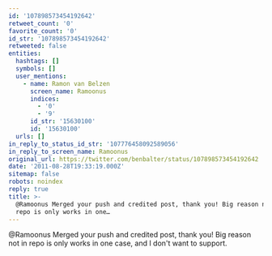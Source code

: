 ```yaml
---
id: '107898573454192642'
retweet_count: '0'
favorite_count: '0'
id_str: '107898573454192642'
retweeted: false
entities:
  hashtags: []
  symbols: []
  user_mentions:
    - name: Ramon van Belzen
      screen_name: Ramoonus
      indices:
        - '0'
        - '9'
      id_str: '15630100'
      id: '15630100'
  urls: []
in_reply_to_status_id_str: '107776458092589056'
in_reply_to_screen_name: Ramoonus
original_url: https://twitter.com/benbalter/status/107898573454192642
date: '2011-08-28T19:33:19.000Z'
sitemap: false
robots: noindex
reply: true
title: >-
  @Ramoonus Merged your push and credited post, thank you! Big reason not in
  repo is only works in one…
---
```


@Ramoonus Merged your push and credited post, thank you! Big reason not in repo is only works in one case, and I don't want to support.